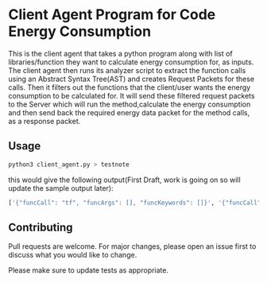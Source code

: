 # Client Agent Program for Code Energy Consumption

This is the client agent that takes a python program along with list of libraries/function they want to calculate energy consumption for, as inputs. The client agent then runs its analyzer script to extract the function calls using an Abstract Syntax Tree(AST) and creates Request Packets for these calls. Then it filters out the functions that the client/user wants the energy consumption to be calculated for. It will send these filtered request packets to the Server which will run the method,calculate the energy consumption and then send back the required energy data packet for the method calls, as a response packet.

## Usage

<!-- Read a bit about measuring Software Energy Consumption and how it is done in Linux using the Profiling Tool known as [Perf](https://perf.wiki.kernel.org/index.php/Main_Page). -->

```bash
python3 client_agent.py > testnote
```
this would give the following output(First Draft, work is going on so will update the sample output later):

```bash
['{"funcCall": "tf", "funcArgs": [], "funcKeywords": []}', '{"funcCall": "tf.placeholder", "funcArgs": ["tf.float32", ""], "funcKeywords": [""]}', '{"funcCall": "tf.placeholder", "funcArgs": ["tf.float32", ""], "funcKeywords": [""]}', '{"funcCall": "tf.Variable", "funcArgs": ["tf.float32.layer_1_neurons.tf.random_uniform"], "funcKeywords": []}', '{"funcCall": "tf.Variable", "funcArgs": ["tf.float32.layer_1_neurons.tf.zeros"], "funcKeywords": []}', '{"funcCall": "tf.nn.sigmoid", "funcArgs": ["b_h.w_h.X.tf.matmul"], "funcKeywords": []}', '{"funcCall": "tf.Variable", "funcArgs": ["tf.float32.layer_1_neurons.tf.random_uniform"], "funcKeywords": []}', '{"funcCall": "tf.Variable", "funcArgs": ["tf.float32.tf.zeros"], "funcKeywords": []}', '{"funcCall": "tf.train.AdamOptimizer.minimize", "funcArgs": ["Y.model.tf.nn.l2_loss"], "funcKeywords": []}', '{"funcCall": "tf.Session", "funcArgs": [], "funcKeywords": []}', '{"funcCall": "tf.random_uniform", "funcArgs": ["layer_1_neurons"], "funcKeywords": ["", "", "tf.float32"]}', '{"funcCall": "tf.zeros", "funcArgs": ["layer_1_neurons"], "funcKeywords": ["tf.float32"]}', '{"funcCall": "tf.random_uniform", "funcArgs": ["layer_1_neurons"], "funcKeywords": ["", "", "tf.float32"]}', '{"funcCall": "tf.zeros", "funcArgs": [""], "funcKeywords": ["tf.float32"]}', '{"funcCall": "tf.matmul", "funcArgs": ["h", "w_o"], "funcKeywords": []}', '{"funcCall": "tf.nn.l2_loss", "funcArgs": ["Y.model"], "funcKeywords": []}', '{"funcCall": "tf.initialize_all_variables", "funcArgs": [], "funcKeywords": []}', '{"funcCall": "tf.matmul", "funcArgs": ["X", "w_h"], "funcKeywords": []}', '{"funcCall": "tf.train.AdamOptimizer", "funcArgs": [], "funcKeywords": []}', '{"funcCall": "tf.nn.l2_loss", "funcArgs": ["y_validation.model"], "funcKeywords": []}']
```


## Contributing
Pull requests are welcome. For major changes, please open an issue first to discuss what you would like to change.

Please make sure to update tests as appropriate.
